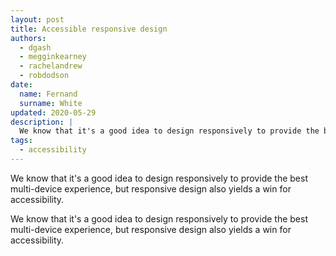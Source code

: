```yaml
---
layout: post
title: Accessible responsive design
authors:
  - dgash
  - megginkearney
  - rachelandrew
  - robdodson
date: 
  name: Fernand
  surname: White
updated: 2020-05-29
description: |
  We know that it's a good idea to design responsively to provide the best multi-device experience, but responsive design also yields a win for accessibility.
tags:
  - accessibility
---
```


We know that it's a good idea to design responsively to provide the best multi-device experience,
but responsive design also yields a win for accessibility.

We know that it's a good idea to design responsively to provide the best multi-device experience,
but responsive design also yields a win for accessibility.

